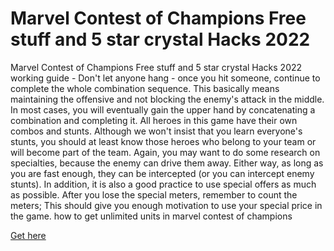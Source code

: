 # Marvel Contest of Champions Free stuff and 5 star crystal Hacks 2022

Marvel Contest of Champions Free stuff and 5 star crystal Hacks 2022 working guide - Don't let anyone hang - once you hit someone, continue to complete the whole combination sequence. This basically means maintaining the offensive and not blocking the enemy's attack in the middle. In most cases, you will eventually gain the upper hand by concatenating a combination and completing it. All heroes in this game have their own combos and stunts. Although we won't insist that you learn everyone's stunts, you should at least know those heroes who belong to your team or will become part of the team. Again, you may want to do some research on specialties, because the enemy can drive them away. Either way, as long as you are fast enough, they can be intercepted (or you can intercept enemy stunts). In addition, it is also a good practice to use special offers as much as possible. After you lose the special meters, remember to count the meters; This should give you enough motivation to use your special price in the game. how to get unlimited units in marvel contest of champions

<a href="https://clf2018.org/marvel-contest-of-champions-cheats/">Get here</a>
